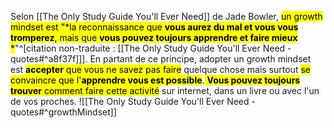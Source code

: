 Selon [[The Only Study Guide You'll Ever Need]] de Jade Bowler, <mark class="hltr-default">un growth mindset est "*la reconnaissance que **vous aurez du mal et vous vous tromperez**, mais que **vous pouvez toujours apprendre et faire mieux** *</mark>"^[citation non-traduite : [[The Only Study Guide You'll Ever Need - quotes#^a8f37f]]].
En partant de ce principe, adopter un growth mindset est <mark class="hltr-default">**accepter** que vous ne savez pas faire</mark> quelque chose mais surtout <mark class="hltr-default">se convaincre que l'**apprendre vous est possible**</mark>.<mark class="hltr-default"> **Vous pouvez toujours trouver** comment faire cette activité</mark> sur internet, dans un livre ou avec l'un de vos proches.
![[The Only Study Guide You'll Ever Need - quotes#^growthMindset]]